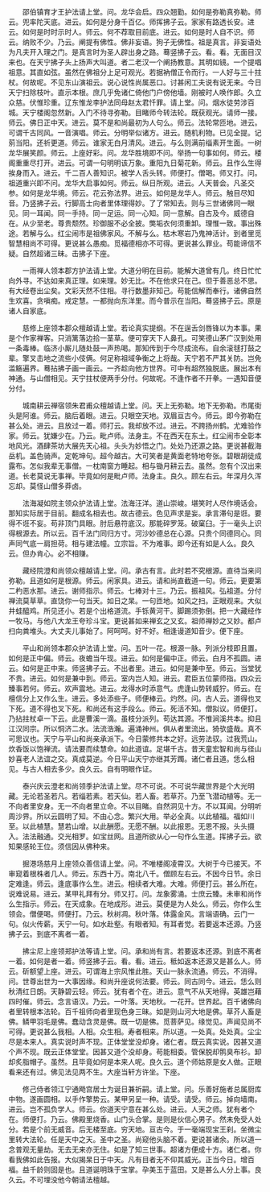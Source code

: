 <!-- { "loadSidebar": true } -->
　　邵伯镇育才王护法请上堂。问。龙华会启。四众翘勤。如何是弥勒真弥勒。师云。兜率陀天底。进云。如何是分身千百亿。师挥拂子云。家家有路透长安。进云。如何是时时示时人。师云。何不荐取目前底。进云。如何是时人自不识。师云。纳败不少。乃云。阐提有佛性。佛非妄语。狗子无佛性。祖是真言。非妄语处为凡夫开入理之门。是真言时为圣人辟出身之路。蓦竖拂子云。看。看。无面目汉来也。在天宁拂子头上扬声大叫道。者二老汉一个阐扬教意。其明如镜。一个提唱祖意。其直如弦。虽然在佛祖分上足可观光。若据衲僧正令而行。一人好与三十拄杖。何故呢。不见东山演祖云。说心说性尚属恶口。讨甚闲工夫说有说无来。今日天宁扫除枝叶。直示本根。庶几乎免诸仁倚他门户傍他墙。刚被时人唤作郎。久立众慈。伏惟珍重。辽东惟龙李护法同母赵太君忏罪。请上堂。问。烟水徒劳涉百城。天宁楼阁忽然新。入门不待寻弥勒。目睹师今转法轮。既获观光。请师一接。师云。佛日正中天。进云。莫不是和尚最初为人句么。师云。法轮常匝地。进云。可谓千古同风。一音演唱。师云。分明举似诸方。进云。随机利物。已见全提。记莂当阳。还祈更道。师云。谁家无白月清风。进云。与么则满前缁素开生面。一树龙华展笑颜。师云。上座好彩。问。龙华胜境即不问。举扬一句事如何。师云。楼阁重重尽打开。进云。可谓一句明明该万象。重阳九日菊花新。师云。且作么生得挨身而入。进云。千二百人善知识。被学人舌头转。师便打。僧喝。师又打。问。祖道重兴即不问。龙华大启事如何。师云。纵日所观。进云。人天普会。凡圣交参。如何是龙华境。师云。花云弥法界。进云。如何是龙华人。师云。触目尽知音。乃竖拂子云。行脚高士向者里体理得妙。了了常知去。则与三世诸佛同一眼见。同一耳闻。同一手持。同一足运。同一心知。同一意解。自古及今。威德自在。从少至老。尊贵颓然。珍御服不必全披。獘垢衣何须重卸。理惟一致。事出殊途。若解与么。红尘闹市是祖佛家风。不解与么。枯木寒岩乃鬼神活计。到者里觅智慧相尚不可得。更说甚么愚痴。觅福德相亦不可得。更说甚么罪业。苟能谛信不疑。自然超诸三昧。击拂子下座。

　　一雨禅人领本郡方护法请上堂。大道分明在目前。能解大道曾有几。终日忙忙向外寻。不达如来真正理。如来理。妙无比。不在他求只在己。但于善恶总不思。有大经卷出尘矣。文彩天然不住相。寻行数墨非知己。苟能信解而奉行。诸佛自然生欢喜。贪嗔痴。戒定慧。一都抛向东洋里。而今普示在当阳。蓦竖拂子云。原是诸人自家底。

　　慈修上座领本郡众檀越请上堂。若论真实提纲。不在逞舌剑唇锋以为本事。果是个作家禅客。只消篱落边拾一茎草。便可穿天下人鼻孔。可笑德山茅广汉到处用一条毒棒。临济小厮儿随处鼓一声热喝。那知传到于今尽成流布。自余滚毬打鼓之辈。擎叉击地之流些小伎俩。何足称祖域争衡之上将哉。天宁若不严其关防。岂免滥觞遍界。蓦拈拂子画一画云。一齐趁向他方世界。可中有超然独脱底。展出本有神通。与山僧相见。天宁拄杖便两手分付。何故呢。不逢作者不开拳。一遇知音便分付。

　　城南耕云禅宿领朱君甫众檀越请上堂。问。天上无弥勒。地下无弥勒。市尾街头是阿谁。师云。脑后着眼。进云。只眼空天地。双眉亘古今。师云。即今弥勒在甚么处。进云。且放过一着。师打云。我却放不过。进云。不跨扬州鹤。尤难验作家。师云。犹嫌少在。乃云。毗卢师。法身主。不在西天在东土。红尘闹市全彰本地风光。酒肆茶坊大展先天心祖。头头为妙悟之门。处处乃还源之路。更说甚截海岳机。盖色骑声。定乾坤句。超今越古。大可笑者是黄面老特地夸张。碧眼胡徒成露布。怎似我辈无事僧。一枕南窗方睡起。相与锄月耕云去。虽然。忽有个汉出来道。长老莫说无事禅。毕竟如何是毗卢师。法身主。良久。顾左右云。年深月久浑忘却。莫怪山僧多莽卤。

　　法海凝如院主领众护法请上堂。法海汪洋。道山崇峻。堪笑时人尽作境话会。那知实际居于目前。翻成名相去也。故古德云。色见声求是妄。承言滞句是诳。要得不诳不妄。苟非顶门具眼。肘后悬符底汉。那能碎罗笼。破窠臼。于一毫头上识得根源去。所以云。百千法门同归方寸。河沙妙德总在心源。只贵个同德同心。同声同气底一肩担荷。相与建法幢。立宗旨。不为难事。即今还有如是人么。良久云。但办肯心。必不相赚。

　　藏经院澄和尚领众檀越请上堂。问。承古有言。此时若不究根源。直待当来问弥勒。且道如何是根源。师云。闲家具。进云。请和尚直截道一句。师云。更要第二杓恶水那。进云。谢师指示。师云。七棒对十三。乃云。振祖风。弘祖道。分付禅流莫草草。直饶你一句当天。如日之杲。一句匝地。如风之扫。正眼观来。大似井蛙醯鸡。所见还小。若是个出格道流。手铄黄河干。脚踢须弥倒。把一大藏经作一牧马。与他八大龙王夸珍斗宝。更说甚如来禅玄之又玄。祖师禅妙之又妙。都卢扫向粪堆头。大丈夫儿事始了。阿呵呵。好不好。相逢谩道知音少。便下座。

　　平山和尚领本郡众护法请上堂。问。五叶一花。根源一脉。列派分枝即且置。如何是正中偏。师云。夜蟾当午现。进云。如何是偏中正。师云。白月不孤圆。进云。如何是正中来。师竖拂子云。不出者里。进云。如何是兼中至。师云。当堂犹不贵。进云。如何是兼中到。师云。室内岂人知。进云。君臣五位蒙师指。四众云臻事若何。师云。欢声震地。进云。龙得水时添意气。虎逢山势转威狞。师云。在檀信分上又作么生。进云。多处添些子。师便棒云。灼然。问。古人云。道得也叉下死。道不得也叉下死。和尚还有这手段么。师云。死活不知。僧拟议。师便打。乃拈拄杖卓一下云。此是曹溪一滴。虽枝分派列。苟达其源。不惟涧溪共本。抑且江汉同宗。所以恫济二水。法流浩瀚。遍涌神州。俱从者里流出。猗欤盛哉。真不可思议也。天宁与平山和尚亲承派下。今日蒙修共本之好。远劳法驭。过我荒山。炊香饭以饱禅流。请法要而续慧命。如此道谊。足堪千古。昔天童宏智和尚与径山妙喜老人法谊之交。真成莫逆。今日平山天宁亦继其芳躅。诸仁者且道。恁么相见。与古人相去多少。良久云。自有明眼作证。

　　泰兴庆云澄老和尚领季护法请上堂。尽不可说。不可说华藏世界是个大光明藏。无论若圣若凡。若缁若素。若天仙。若人畜。若草芥。乃至飞潜动植等。无一不向者里安身。无一不向者里立命。不以目睹。自然洞见十方。不以耳闻。分明听周沙界。所以云圆明了知。不由心念。繁兴大用。举必全真。以此植福。福如川至。以此植慧。慧若山增。以此酬愿。无愿不酬。以此报恩。无恩不报。头头摄入。法法融通。交光相罗。如宝丝网。且道所欲从心一句作么生道。挥拂子云。欲知果感轮王位。须信因从佛种来。

　　掘港场慈月上座领众善信请上堂。问。不唯楼阁凌霄汉。大树于今已接天。不审窥着根株者几人。师云。东西十万。南北八千。僧顾左右云。不因今日节。余日定难逢。师云。逢底事作么生。进云。相续者大难。大难。师便打云。甚么所在。说难说易。进云。某甲礼拜有分。师又打。问。龙象雾涌。士庶云臻。未审和尚作么生指示。师云。在天成象。在地成形。进云。莫便是为人处么。师云。你作么生领会。僧便喝。师便打。乃云。秋树凋。秋叶落。体露金风。言端语确。云门一句。似火传薪。天宁一句。如水赴壑。有眼者知。有耳者觉。若要返本还源。乃竖拂子云。到底不离者一着。

　　拂尘尼上座领郑护法等请上堂。问。承和尚有言。若要返本还源。到底不离者一着。如何是者一着。师竖拂子云。看。看。进云。秪如返本还源又是甚么人。师云。斫额望上座。进云。可谓海上宗风惟此胜。天山一脉永流通。师云。不消得。问。世尊出世为一大事因缘。和尚升座说何法要。师云。同古同今。进云。恁么则秋清红日朗。天静碧云轻。师云。犹有者个在。进云。意气不从天地得。英雄岂藉四时催。师云。念言语汉。乃云。一叶落。天地秋。一花开。世界起。百千诸佛向者里转根本法轮。百千祖师向者里现色身三昧。如是则山河大地是佛。草芥人畜是佛。鳞甲羽毛是佛。蠢动含灵是佛。既一切是佛。觅菩萨见。缘觉见。声闻见尚不可得。更说甚么我相。人相。众生相。寿者相来。所以道。一处真。处处真。尘尘尽是本来人。真实说时声不现。正体堂堂没却身。诸仁者。既云真实说。因甚又道个声不现。既云正体堂堂。因甚又道个没却身。苟能相委。管保脱却鹘臭布衫。卸却炙脂帽子。虽然。且毕竟如何是本来人呢。良久云。道个师姑原是女人做。正眼看来还有过。佛见法见两不生。大座当轩方许坐。下座。

　　修己侍者领江宁通飏宫居士为诞日兼祈嗣。请上堂。问。乐善好施者总属厨库中物。遂画圆相。以手作擎势云。某甲另呈一种。请受。请受。师云。掉向墙南。进云。岂不孤负学人。师云。你道天宁意在甚么处。进云。人天之师。犹有者个在。师便打。乃云。佛殿里烧香。山门头合掌。是则是伙信心男子。然未免受人处分。若是个前无威音。后无楼至底。穷天地。亘古今。于一毫端现宝王刹。坐微尘里转大法轮。任是天中之天。圣中之圣。尚窥他头脑不着。更说甚诸余。所以道一念普观无量劫。无去无来亦无住。如是了知三世事。超诸方便成十方。诸仁者。你看我佛如此告报。大似揭杲日于中天。凡有目者无不仰其威光。正当今日。增百福。益千龄则固是也。且道诞明珠于宝掌。孕美玉于蓝田。又是甚么人分上事。良久云。不可埋没他今朝请法檀越。

